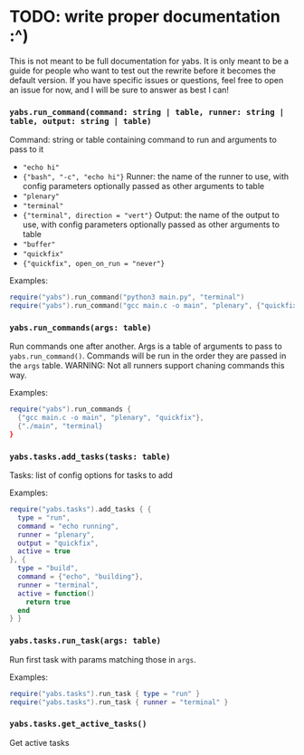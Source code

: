 # TODO: write proper documentation :^)

This is not meant to be full documentation for yabs. It is only meant to be a guide for people who want to test out the rewrite before it becomes the default version. If you have specific issues or questions, feel free to open an issue for now, and I will be sure to answer as best I can!

### `yabs.run_command(command: string | table, runner: string | table, output: string | table)`

Command: string or table containing command to run and arguments to pass to it
 - `"echo hi"`
 - `{"bash", "-c", "echo hi"}`
Runner: the name of the runner to use, with config parameters optionally passed
as other arguments to table
 - `"plenary"`
 - `"terminal"`
 - `{"terminal", direction = "vert"}`
Output: the name of the output to use, with config parameters optionally passed
as other arguments to table
 - `"buffer"`
 - `"quickfix"`
 - `{"quickfix", open_on_run = "never"}`

Examples:

```lua
require("yabs").run_command("python3 main.py", "terminal")
require("yabs").run_command("gcc main.c -o main", "plenary", {"quickfix", open_on_run = "never" })
```


### `yabs.run_commands(args: table)`

Run commands one after another. Args is a table of arguments to pass to
`yabs.run_command()`. Commands will be run in the order they are passed in the
`args` table. WARNING: Not all runners support chaning commands this way.

Examples:

```lua
require("yabs").run_commands {
  {"gcc main.c -o main", "plenary", "quickfix"},
  {"./main", "terminal}
}
```

### `yabs.tasks.add_tasks(tasks: table)`

Tasks: list of config options for tasks to add

Examples:

```lua
require("yabs.tasks").add_tasks { {
  type = "run",
  command = "echo running",
  runner = "plenary",
  output = "quickfix",
  active = true
}, {
  type = "build",
  command = {"echo", "building"},
  runner = "terminal",
  active = function()
    return true
  end
} }
```

### `yabs.tasks.run_task(args: table)`

Run first task with params matching those in `args`.

Examples:

```lua
require("yabs.tasks").run_task { type = "run" }
require("yabs.tasks").run_task { runner = "terminal" }
```

### `yabs.tasks.get_active_tasks()`

Get active tasks

